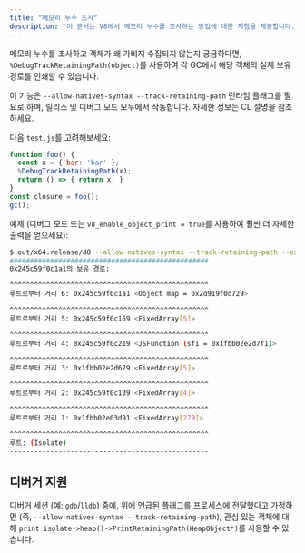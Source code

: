 ```yaml
---
title: "메모리 누수 조사"
description: "이 문서는 V8에서 메모리 누수를 조사하는 방법에 대한 지침을 제공합니다."
---
```

메모리 누수를 조사하고 객체가 왜 가비지 수집되지 않는지 궁금하다면, `%DebugTrackRetainingPath(object)`를 사용하여 각 GC에서 해당 객체의 실제 보유 경로를 인쇄할 수 있습니다.

이 기능은 `--allow-natives-syntax --track-retaining-path` 런타임 플래그를 필요로 하며, 릴리스 및 디버그 모드 모두에서 작동합니다. 자세한 정보는 CL 설명을 참조하세요.

다음 `test.js`를 고려해보세요:

```js
function foo() {
  const x = { bar: 'bar' };
  %DebugTrackRetainingPath(x);
  return () => { return x; }
}
const closure = foo();
gc();
```

예제 (디버그 모드 또는 `v8_enable_object_print = true`를 사용하여 훨씬 더 자세한 출력을 얻으세요):

```bash
$ out/x64.release/d8 --allow-natives-syntax --track-retaining-path --expose-gc test.js
#################################################
0x245c59f0c1a1의 보유 경로:

^^^^^^^^^^^^^^^^^^^^^^^^^^^^^^^^^^^^^^^^^^^^^^^^^
루트로부터 거리 6: 0x245c59f0c1a1 <Object map = 0x2d919f0d729>

^^^^^^^^^^^^^^^^^^^^^^^^^^^^^^^^^^^^^^^^^^^^^^^^^
루트로부터 거리 5: 0x245c59f0c169 <FixedArray[5]>

^^^^^^^^^^^^^^^^^^^^^^^^^^^^^^^^^^^^^^^^^^^^^^^^^
루트로부터 거리 4: 0x245c59f0c219 <JSFunction (sfi = 0x1fbb02e2d7f1)>

^^^^^^^^^^^^^^^^^^^^^^^^^^^^^^^^^^^^^^^^^^^^^^^^^
루트로부터 거리 3: 0x1fbb02e2d679 <FixedArray[5]>

^^^^^^^^^^^^^^^^^^^^^^^^^^^^^^^^^^^^^^^^^^^^^^^^^
루트로부터 거리 2: 0x245c59f0c139 <FixedArray[4]>

^^^^^^^^^^^^^^^^^^^^^^^^^^^^^^^^^^^^^^^^^^^^^^^^^
루트로부터 거리 1: 0x1fbb02e03d91 <FixedArray[279]>

^^^^^^^^^^^^^^^^^^^^^^^^^^^^^^^^^^^^^^^^^^^^^^^^^
루트: (Isolate)
-------------------------------------------------
```

## 디버거 지원

디버거 세션 (예: `gdb`/`lldb`) 중에, 위에 언급된 플래그를 프로세스에 전달했다고 가정하면 (즉, `--allow-natives-syntax --track-retaining-path`), 관심 있는 객체에 대해 `print isolate->heap()->PrintRetainingPath(HeapObject*)`를 사용할 수 있습니다.
